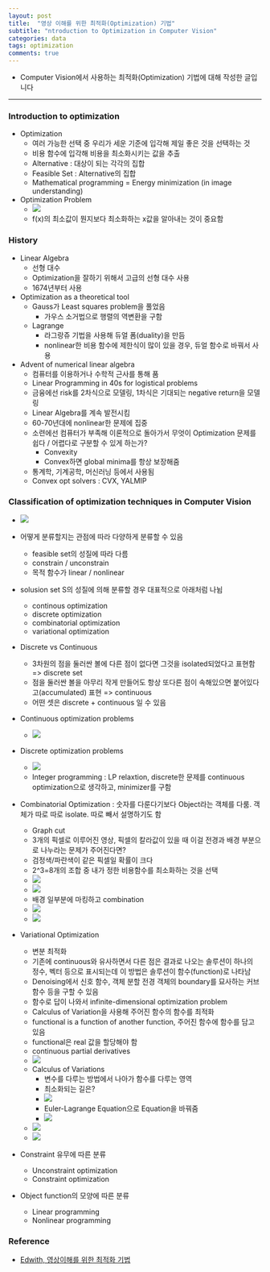 ```yaml
---
layout: post
title:  "영상 이해를 위한 최적화(Optimization) 기법"
subtitle: "ntroduction to Optimization in Computer Vision"
categories: data
tags: optimization
comments: true
---
```


- Computer Vision에서 사용하는 최적화(Optimization) 기법에 대해 작성한 글입니다


---


### Introduction to optimization
- Optimization
	- 여러 가능한 선택 중 우리가 세운 기준에 입각해 제일 좋은 것을 선택하는 것
	- 비용 함수에 입각해 비용을 최소화시키는 값을 추출
	- Alternative : 대상이 되는 각각의 집합
	- Feasible Set : Alternative의 집합
	- Mathematical programming = Energy minimization (in image understanding)
- Optimization Problem
	- <img src="https://www.dropbox.com/s/kczcaqdx9gv9d7y/%EC%8A%A4%ED%81%AC%EB%A6%B0%EC%83%B7%202019-06-10%2021.08.23.png?raw=1">
	- f(x)의 최소값이 뭔지보다 최소화하는 x값을 알아내는 것이 중요함


### History
- Linear Algebra
	- 선형 대수
	- Optimization을 잘하기 위해서 고급의 선형 대수 사용
	- 1674년부터 사용
- Optimization as a theoretical tool
	- Gauss가 Least squares problem을 풀었음
		- 가우스 소거법으로 행렬의 역변환을 구함
	- Lagrange
		- 라그랑쥬 기법을 사용해 듀얼 폼(duality)을 만듬
		- nonlinear한 비용 함수에 제한식이 많이 있을 경우, 듀얼 함수로 바꿔서 사용
- Advent of numerical linear algebra
	- 컴퓨터를 이용하거나 수학적 근사를 통해 품
	- Linear Programming in 40s for logistical problems
	- 금융에선 risk를 2차식으로 모델링, 1차식은 기대되는 negative return을 모델링
	- Linear Algebra를 계속 발전시킴
	- 60-70년대에 nonlinear한 문제에 집중
	- 소련에선 컴퓨터가 부족해 이론적으로 돌아가서 무엇이 Optimization 문제를 쉽다 / 어렵다로 구분할 수 있게 하는가?
		- Convexity
		- Convex하면 global minima를 항상 보장해줌 
	- 통계학, 기계공학, 머신러닝 등에서 사용됨
	- Convex opt solvers : CVX, YALMIP

### Classification of optimization techniques in Computer Vision
- <img src="https://www.dropbox.com/s/wep7wcias342cji/%EC%8A%A4%ED%81%AC%EB%A6%B0%EC%83%B7%202019-06-10%2021.39.23.png?raw=1">
- 어떻게 분류할지는 관점에 따라 다양하게 분류할 수 있음
	- feasible set의 성질에 따라 다름
	- constrain / unconstrain
	- 목적 함수가 linear / nonlinear
- solusion set S의 성질에 의해 분류할 경우 대표적으로 아래처럼 나뉨
	- continous optimization
	- discrete optimization
	- combinatorial optimization
	- variational optimization

- Discrete vs Continuous
	- 3차원의 점을 둘러싼 볼에 다른 점이 없다면 그것을 isolated되었다고 표현함 => discrete set
	- 점을 둘러싼 볼을 아무리 작게 만들어도 항상 또다른 점이 속해있으면 붙어있다고(accumulated) 표현 => continuous
	- 어떤 셋은 discrete + continuous 일 수 있음
- Continuous optimization problems
	- <img src="https://www.dropbox.com/s/2oivkqghs87t5j4/%EC%8A%A4%ED%81%AC%EB%A6%B0%EC%83%B7%202019-06-10%2021.44.39.png?raw=1">
- Discrete optimization problems
	- <img src="https://www.dropbox.com/s/wcg7rrluj1wsanw/%EC%8A%A4%ED%81%AC%EB%A6%B0%EC%83%B7%202019-06-10%2021.45.38.png?raw=1">
	- Integer programming : LP relaxtion, discrete한 문제를 continuous optimization으로 생각하고, minimizer를 구함
- Combinatorial Optimization : 숫자를 다룬다기보다 Object라는 객체를 다룸. 객체가 따로 따로 isolate. 따로 빼서 설명하기도 함
	- Graph cut
	- 3개의 픽셀로 이루어진 영상, 픽셀의 칼라값이 있을 때 이걸 전경과 배경 부분으로 나누라는 문제가 주어진다면?
	- 검정색/파란색이 같은 픽셀일 확률이 크다
	- 2^3=8개의 조합 중 내가 정한 비용함수를 최소화하는 것을 선택
	- <img src="https://www.dropbox.com/s/m0fg89tsxfzsgbv/%EC%8A%A4%ED%81%AC%EB%A6%B0%EC%83%B7%202019-06-10%2021.53.25.png?raw=1">
	- <img src="https://www.dropbox.com/s/2xsj5yj7uranix9/%EC%8A%A4%ED%81%AC%EB%A6%B0%EC%83%B7%202019-06-10%2021.56.00.png?raw=1">
	- 배경 일부분에 마킹하고 combination
	- <img src="https://www.dropbox.com/s/5b6grp4adlnqhsy/%EC%8A%A4%ED%81%AC%EB%A6%B0%EC%83%B7%202019-06-10%2021.57.58.png?raw=1"> 
	- <img src="https://www.dropbox.com/s/rjpisrusm0fc00c/%EC%8A%A4%ED%81%AC%EB%A6%B0%EC%83%B7%202019-06-10%2022.00.09.png?raw=1">
- Variational Optimization
	- 변분 최적화
	- 기존에 continuous와 유사하면서 다른 점은 결과로 나오는 솔루션이 하나의 정수, 벡터 등으로 표시되는데 이 방법은 솔루션이 함수(function)로 나타남
	- Denoising에서 신호 함수, 객체 분할 전경 객체의 boundary를 묘사하는 커브 함수 등을 구할 수 있음
	- 함수로 답이 나와서 infinite-dimensional optimization problem
	- Calculus of Variation을 사용해 주어진 함수의 함수를 최적화
	- functional is a function of another function, 주어진 함수에 함수를 담고 있음
	- functional은 real 값을 할당해야 함
	- continuous partial derivatives
	- <img src="https://www.dropbox.com/s/fu2q3lvr6716l7b/%EC%8A%A4%ED%81%AC%EB%A6%B0%EC%83%B7%202019-06-10%2022.08.03.png?raw=1">
	- Calculus of Variations
		- 변수를 다루는 방법에서 나아가 함수를 다루는 영역
		- 최소화되는 길은?
		- <img src="https://www.dropbox.com/s/zrcj9etp2f79d75/%EC%8A%A4%ED%81%AC%EB%A6%B0%EC%83%B7%202019-06-10%2022.10.37.png?raw=1"> 
		- Euler-Lagrange Equation으로 Equation을 바꿔줌
		- <img src="https://www.dropbox.com/s/ynj1bi6p5pzv2nm/%EC%8A%A4%ED%81%AC%EB%A6%B0%EC%83%B7%202019-06-10%2022.12.30.png?raw=1">
	- <img src="https://www.dropbox.com/s/uaj14buy4sdioy2/%EC%8A%A4%ED%81%AC%EB%A6%B0%EC%83%B7%202019-06-10%2022.13.55.png?raw=1">
	- <img src="https://www.dropbox.com/s/scz9fyvgffolc6z/%EC%8A%A4%ED%81%AC%EB%A6%B0%EC%83%B7%202019-06-10%2022.17.34.png?raw=1">

- Constraint 유무에 따른 분류
	- Unconstraint optimization
	- Constraint optimization
- Object function의 모양에 따른 분류
	- Linear programming
	- Nonlinear programming  



### Reference
- [Edwith, 영상이해를 위한 최적화 기법](https://www.edwith.org/optimization2017)